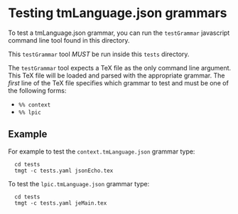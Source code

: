 # Testing tmLanguage.json grammars

To test a tmLanguage.json grammar, you can run the `testGrammar` javascript
command line tool found in this directory.

This `testGrammar` tool *MUST* be run inside this `tests` directory.

The `testGrammar` tool expects a TeX file as the only command line argument.
This TeX file will be loaded and parsed with the appropriate grammar. The
*first* line of the TeX file specifies which grammar to test and must be one of
the following forms:

- `%% context`
- `%% lpic`

## Example

For example to test the `context.tmLanguage.json` grammar type:

```
  cd tests
  tmgt -c tests.yaml jsonEcho.tex
```
To test the `lpic.tmLanguage.json` grammar type:

```
  cd tests
  tmgt -c tests.yaml jeMain.tex
```
